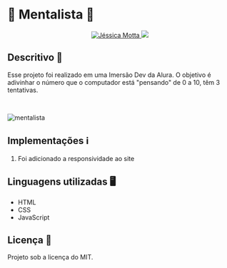  # 		:crystal_ball:  **Mentalista** 	:crystal_ball:


<p align="center">	
  <a href="https://www.linkedin.com/in/jessicamotta17/">
    <img alt="Jéssica Motta" src="https://img.shields.io/badge/-LinkedIn-%230077B5?style=for-the-badge&logo=linkedin&logoColor=white" />
  </a>

  <a href = "mailto:jessicamotta.dev@gmail.com">
   <img src="https://img.shields.io/badge/-Gmail-%23333?style=for-the-badge&logo=gmail&logoColor=white" target="_blank">
 </a>
 </p>



## Descritivo :bookmark_tabs:

Esse projeto foi realizado em uma Imersão Dev da Alura.
O objetivo é adivinhar o número que o computador está "pensando" de 0 a 10, têm 3 tentativas.

<div style="display: inline_block"><br>
  
  
  

![mentalista](https://user-images.githubusercontent.com/30941796/155807421-14961077-1f38-421f-8c9f-9bf4b6988437.png)




## Implementações :information_source:
1. Foi adicionado a responsividade ao site

  
  
## Linguagens utilizadas :desktop_computer:	
  
- HTML
- CSS
- JavaScript
                                  
                                  
## Licença :scroll:	
Projeto sob a licença do MIT.
